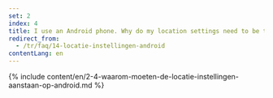 ```yaml
---
set: 2
index: 4
title: I use an Android phone. Why do my location settings need to be turned on?
redirect_from: 
  - /tr/faq/14-locatie-instellingen-android
contentLang: en
---
```

{% include content/en/2-4-waarom-moeten-de-locatie-instellingen-aanstaan-op-android.md %}
